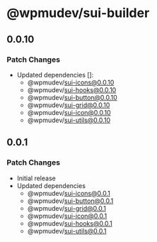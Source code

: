 # @wpmudev/sui-builder

## 0.0.10

### Patch Changes

- Updated dependencies []:
  - @wpmudev/sui-icons@0.0.10
  - @wpmudev/sui-hooks@0.0.10
  - @wpmudev/sui-button@0.0.10
  - @wpmudev/sui-grid@0.0.10
  - @wpmudev/sui-icon@0.0.10
  - @wpmudev/sui-utils@0.0.10

## 0.0.1

### Patch Changes

- Initial release
- Updated dependencies
  - @wpmudev/sui-icons@0.0.1
  - @wpmudev/sui-button@0.0.1
  - @wpmudev/sui-grid@0.0.1
  - @wpmudev/sui-icon@0.0.1
  - @wpmudev/sui-hooks@0.0.1
  - @wpmudev/sui-utils@0.0.1
